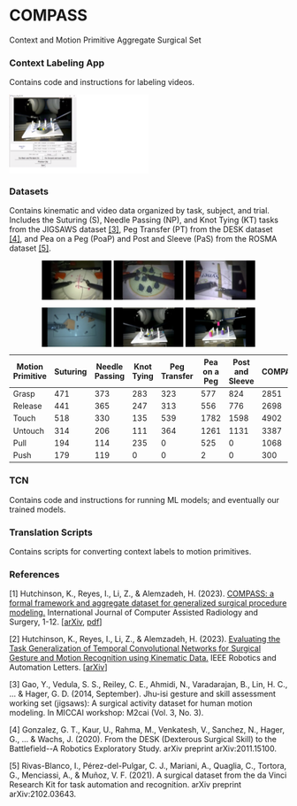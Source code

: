 # COMPASS
Context and Motion Primitive Aggregate Surgical Set

### Context Labeling App 
Contains code and instructions for labeling videos.

<img align="middle" src="https://github.com/UVA-DSA/COMPASS/blob/main/Figures/poap_app_2.png" width="50%">

### Datasets
Contains kinematic and video data organized by task, subject, and trial.
Includes the Suturing (S), Needle Passing (NP), and Knot Tying (KT) tasks from the JIGSAWS dataset [[3]](#3), Peg Transfer (PT) from the DESK dataset [[4]](#4), and Pea on a Peg (PoaP) and Post and Sleeve (PaS) from the ROSMA dataset [[5]](#5).


<p align="middle" float="left">
  <img align="top" src="https://github.com/UVA-DSA/COMPASS/blob/main/Figures/suturing_frame.png" alt="Suturing" title="Suturing" width="25%"/>
  <img align="top" src="https://github.com/UVA-DSA/COMPASS/blob/main/Figures/needle_passing_frame.png" alt="Needle Passing" title="Needle Passing" width="25%"/>
  <img align="top" src="https://github.com/UVA-DSA/COMPASS/blob/main/Figures/knot_tying_frame.png" alt="Knot Tying" title="Knot Tying" width="25%"/>
</p>

<p align="middle" float="left">
  <img align="top" src="https://github.com/UVA-DSA/COMPASS/blob/main/Figures/PT_frame.png" alt="Peg Transfer" title="Peg Transfer" width="25%"/>
  <img align="top" src="https://github.com/UVA-DSA/COMPASS/blob/main/Figures/PoaP_frame.png" alt="Pea on a Peg" title="Pea on a Peg" width="25%"/>
  <img align="top" src="https://github.com/UVA-DSA/COMPASS/blob/main/Figures/PaS_frame.png" alt="Post and Sleeve" title="Post and Sleeve" width="25%"/>
</p>

| Motion Primitive  | Suturing          | Needle Passing    | Knot Tying        | Peg Transfer      | Pea on a Peg      | Post and Sleeve   | COMPASS           |
| ----------------- | ----------------- | ----------------- | ----------------- | ----------------- | ----------------- | ----------------- | ----------------- |
| Grasp             | 471               | 373               | 283               | 323               | 577               | 824               | 2851              |
| Release           | 441               | 365               | 247               | 313               | 556               | 776               | 2698              |
| Touch             | 518               | 330               | 135               | 539               | 1782              | 1598              | 4902              |
| Untouch           | 314               | 206               | 111               | 364               | 1261              | 1131              | 3387              |
| Pull              | 194               | 114               | 235               | 0                 | 525               | 0                 | 1068              |
| Push              | 179               | 119               | 0                 | 0                 | 2                 | 0                 | 300               |



### TCN
Contains code and instructions for running ML models; and eventually our trained models.

### Translation Scripts
Contains scripts for converting context labels to motion primitives.



### References
<a id="1">[1]</a>
Hutchinson, K., Reyes, I., Li, Z., & Alemzadeh, H. (2023). <a href="https://link.springer.com/article/10.1007/s11548-023-02922-1">COMPASS: a formal framework and aggregate dataset for generalized surgical procedure modeling.</a> International Journal of Computer Assisted Radiology and Surgery, 1-12. 
[<a href="https://arxiv.org/abs/2209.06424">arXiv</a>, <a href="https://kch4fk.github.io/papers/COMPASS_1_accepted.pdf">pdf</a>]

<a id="2">[2]</a>
Hutchinson, K., Reyes, I., Li, Z., & Alemzadeh, H. (2023). <a href="https://ieeexplore.ieee.org/abstract/document/10173628">Evaluating the Task Generalization of Temporal Convolutional Networks for Surgical Gesture and Motion Recognition using Kinematic Data.</a> IEEE Robotics and Automation Letters.
[<a href="https://arxiv.org/abs/2306.16577">arXiv</a>]

<a id="3">[3]</a> 
Gao, Y., Vedula, S. S., Reiley, C. E., Ahmidi, N., Varadarajan, B., Lin, H. C., ... & Hager, G. D. (2014, September). Jhu-isi gesture and skill assessment working set (jigsaws): A surgical activity dataset for human motion modeling. In MICCAI workshop: M2cai (Vol. 3, No. 3).

<a id="4">[4]</a>
Gonzalez, G. T., Kaur, U., Rahma, M., Venkatesh, V., Sanchez, N., Hager, G., ... & Wachs, J. (2020). From the DESK (Dexterous Surgical Skill) to the Battlefield--A Robotics Exploratory Study. arXiv preprint arXiv:2011.15100.

<a id="5">[5]</a>
Rivas-Blanco, I., Pérez-del-Pulgar, C. J., Mariani, A., Quaglia, C., Tortora, G., Menciassi, A., & Muñoz, V. F. (2021). A surgical dataset from the da Vinci Research Kit for task automation and recognition. arXiv preprint arXiv:2102.03643.

